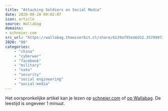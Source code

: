 ```yaml
---
title: "Attacking Soldiers on Social Media"
date: 2020-08-20 09:02:07
icon: article
source: Wallabag
domains:
- schneier.com
src_url: "https://wallabag.thewiserbit.nl/share/6139af95ea6d32.35709973"
2020: "08"
categories:
    - "china"
    - "cyberwar"
    - "facebook"
    - "military"
    - "nato"
    - "security"
    - "social engineering"
    - "social-media"
---
```

Het oorspronkelijke artikel kan je lezen op [schneier.com](https://www.schneier.com/blog/archives/2019/02/attacking_soldi.html) of [op Wallabag](https://wallabag.thewiserbit.nl/share/6139af95ea6d32.35709973). De leestijd is ongeveer 1 minuut.